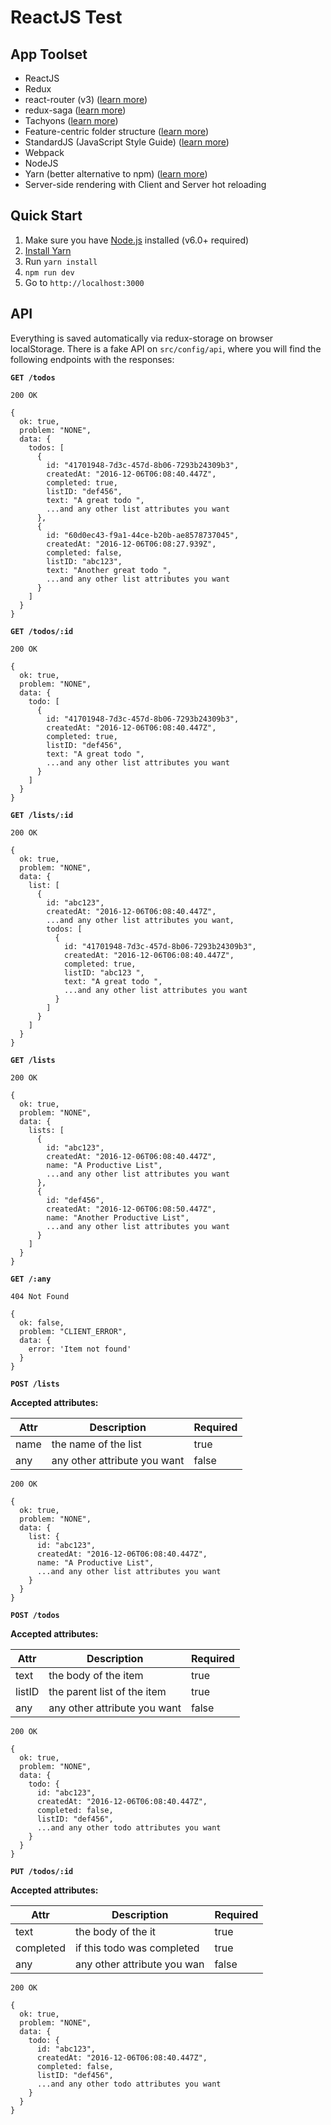 # ReactJS Test

## App Toolset

- ReactJS
- Redux
- react-router (v3) ([learn more](https://github.com/ReactTraining/react-router))
- redux-saga ([learn more](http://yelouafi.github.io/redux-saga/))
- Tachyons ([learn more](http://tachyons.io/))
- Feature-centric folder structure ([learn more](https://www.notion.so/Folders-Structure-0a8b8eeb07a748db97814b9e8d1397fb))
- StandardJS (JavaScript Style Guide) ([learn more](http://standardjs.com/))
- Webpack
- NodeJS
- Yarn (better alternative to npm) ([learn more](http://yarnpkg.com))
- Server-side rendering with Client and Server hot reloading

## Quick Start

1. Make sure you have [Node.js](https://nodejs.org/) installed (v6.0+ required)
2. [Install Yarn](https://yarnpkg.com/en/docs/install)
3. Run `yarn install`
4. `npm run dev`
5. Go to `http://localhost:3000`

## API

Everything is saved automatically via redux-storage on browser localStorage. There is a fake API on `src/config/api`, where you will find the following endpoints with the responses:

**`GET /todos`**

    200 OK

    {
      ok: true,
      problem: "NONE",
      data: {
        todos: [
          {
            id: "41701948-7d3c-457d-8b06-7293b24309b3",
            createdAt: "2016-12-06T06:08:40.447Z",
            completed: true,
            listID: "def456",
            text: "A great todo ",
            ...and any other list attributes you want
          },
          {
            id: "60d0ec43-f9a1-44ce-b20b-ae8578737045",
            createdAt: "2016-12-06T06:08:27.939Z",
            completed: false,
            listID: "abc123",
            text: "Another great todo ",
            ...and any other list attributes you want
          }
        ]
      }
    }

**`GET /todos/:id`**

    200 OK

    {
      ok: true,
      problem: "NONE",
      data: {
        todo: [
          {
            id: "41701948-7d3c-457d-8b06-7293b24309b3",
            createdAt: "2016-12-06T06:08:40.447Z",
            completed: true,
            listID: "def456",
            text: "A great todo ",
            ...and any other list attributes you want
          }
        ]
      }
    }


**`GET /lists/:id`**

    200 OK

    {
      ok: true,
      problem: "NONE",
      data: {
        list: [
          {
            id: "abc123",
            createdAt: "2016-12-06T06:08:40.447Z",
            ...and any other list attributes you want,
            todos: [
              {
                id: "41701948-7d3c-457d-8b06-7293b24309b3",
                createdAt: "2016-12-06T06:08:40.447Z",
                completed: true,
                listID: "abc123 ",
                text: "A great todo ",
                ...and any other list attributes you want
              }
            ]
          }
        ]
      }
    }


**`GET /lists`**

    200 OK

    {
      ok: true,
      problem: "NONE",
      data: {
        lists: [
          {
            id: "abc123",
            createdAt: "2016-12-06T06:08:40.447Z",
            name: "A Productive List",
            ...and any other list attributes you want
          },
          {
            id: "def456",
            createdAt: "2016-12-06T06:08:50.447Z",
            name: "Another Productive List",
            ...and any other list attributes you want
          }
        ]
      }
    }


**`GET /:any`**

    404 Not Found

    {
      ok: false,
      problem: "CLIENT_ERROR",
      data: {
        error: 'Item not found'
      }
    }


**`POST /lists`**

**Accepted attributes:**

| Attr | Description                  | Required |  
| ---- | ---------------------------- | ---------|  
| name | the name of the list         | true     |
| any  | any other attribute you want | false    |

    200 OK

    {
      ok: true,
      problem: "NONE",
      data: {
        list: {
          id: "abc123",
          createdAt: "2016-12-06T06:08:40.447Z",
          name: "A Productive List",
          ...and any other list attributes you want
        }
      }
    }


**`POST /todos`**

**Accepted attributes:**

| Attr    | Description                    | Required |  
| ------- | ------------------------------ | ---------|  
| text    | the body of the item           | true     |
| listID  | the parent list of the item    | true     |
| any     | any other attribute you want   | false    |

    200 OK

    {
      ok: true,
      problem: "NONE",
      data: {
        todo: {
          id: "abc123",
          createdAt: "2016-12-06T06:08:40.447Z",
          completed: false,
          listID: "def456",
          ...and any other todo attributes you want
        }
      }
    }


**`PUT /todos/:id`**

**Accepted attributes:**

| Attr       | Description                   | Required |  
| ---------- | ----------------------------- | ---------|  
| text       | the body of the it            | true     |
| completed  | if this todo was completed    | true     |
| any        | any other attribute you wan   | false    |

    200 OK

    {
      ok: true,
      problem: "NONE",
      data: {
        todo: {
          id: "abc123",
          createdAt: "2016-12-06T06:08:40.447Z",
          completed: false,
          listID: "def456",
          ...and any other todo attributes you want
        }
      }
    }
